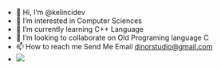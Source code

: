 - 👋 Hi, I’m @kelincidev
- 👀 I’m interested in Computer Sciences
- 🌱 I’m currently learning C++ Language
- 💞️ I’m looking to collaborate on Old Programing language C
- 📫 How to reach me Send Me Email dinorstudio@gmail.com
- <img src="https://img.icons8.com/material-rounded/24/000000/linkedin--v2.png"/> 
<!---
kelincidev/kelincidev is a ✨ special ✨ repository because its `README.md` (this file) appears on your GitHub profile.
You can click the Preview link to take a look at your changes.
--->

